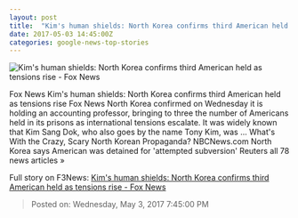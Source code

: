 ```yaml
---
layout: post
title:  "Kim's human shields: North Korea confirms third American held as tensions rise - Fox News"
date: 2017-05-03 14:45:00Z
categories: google-news-top-stories
---
```


![Kim's human shields: North Korea confirms third American held as tensions rise - Fox News](http://www.foxnews.com/content/dam/fox-news/logo/og-fn-foxnews.jpg)

Fox News Kim's human shields: North Korea confirms third American held as tensions rise Fox News North Korea confirmed on Wednesday it is holding an accounting professor, bringing to three the number of Americans held in its prisons as international tensions escalate. It was widely known that Kim Sang Dok, who also goes by the name Tony Kim, was ... What's With the Crazy, Scary North Korean Propaganda? NBCNews.com North Korea says American was detained for 'attempted subversion' Reuters all 78 news articles »


Full story on F3News: [Kim's human shields: North Korea confirms third American held as tensions rise - Fox News](http://www.f3nws.com/n/Bj3qHH)

> Posted on: Wednesday, May 3, 2017 7:45:00 PM
